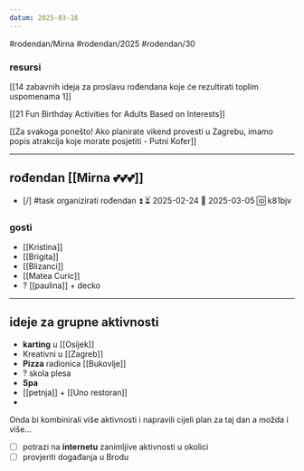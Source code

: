 ```yaml
---
datum: 2025-03-16
---
```

#rodendan/Mirna #rodendan/2025 #rodendan/30

### resursi 
[[14 zabavnih ideja za proslavu rođendana koje će rezultirati toplim uspomenama 1]]

[[21 Fun Birthday Activities for Adults Based on Interests]]

[[Za svakoga ponešto! Ako planirate vikend provesti u Zagrebu, imamo popis atrakcija koje morate posjetiti - Putni Kofer]]

___
## rođendan [[Mirna 💕💕💕]]

- [/] #task organizirati rođendan ⏫ ⏳ 2025-02-24 📅 2025-03-05 🆔 k81bjv

### gosti 
- [[Kristina]]
- [[Brigita]]
- [[Blizanci]]
- [[Matea Curic]]
- ? [[paulina]] + decko
___
## ideje za grupne aktivnosti 

- **karting** u [[Osijek]]
- Kreativni u [[Zagreb]]
- **Pizza** radionica [[Bukovlje]]
- ? skola plesa
- **Spa** 
- [[petnja]] + [[Uno restoran]]
- 

Onda bi kombinirali više aktivnosti i napravili cijeli plan za taj dan a možda i više…

- [ ] potrazi  na **internetu** zanimljive aktivnosti u okolici
- [ ] provjeriti događanja u Brodu
